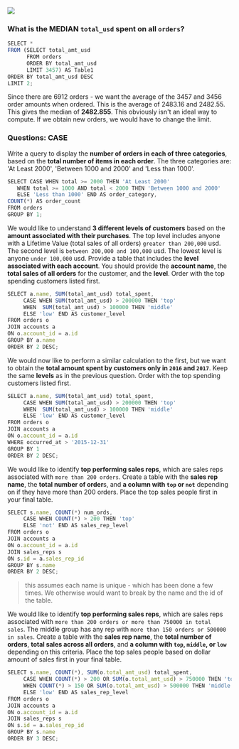 
![](https://video.udacity-data.com/topher/2017/October/59e946e7_erd/erd.png)

### What is the MEDIAN **`total_usd`** spent on all **`orders`**?
```javascript
SELECT *
FROM (SELECT total_amt_usd
      FROM orders
      ORDER BY total_amt_usd
      LIMIT 3457) AS Table1
ORDER BY total_amt_usd DESC
LIMIT 2;
```

Since there are 6912 orders - we want the average of the 3457 and 3456 order amounts when ordered. This is the average of 2483.16 and 2482.55. This gives the median of **2482.855**. This obviously isn't an ideal way to compute. If we obtain new orders, we would have to change the limit. 

### Questions: CASE

Write a query to display the **number of orders in each of three categories**, based on the **total number of items in each order**. The three categories are: 'At Least 2000', 'Between 1000 and 2000' and 'Less than 1000'.

```javascript
SELECT CASE WHEN total >= 2000 THEN 'At Least 2000'
   WHEN total >= 1000 AND total < 2000 THEN 'Between 1000 and 2000'
   ELSE 'Less than 1000' END AS order_category,
COUNT(*) AS order_count
FROM orders
GROUP BY 1;
```

We would like to understand **3 different levels of customers** based on the **amount associated with their purchases**. The top level includes anyone with a Lifetime Value (total sales of all orders) `greater than 200,000` usd. The second level is `between 200,000 and 100,000` usd. The lowest level is anyone `under 100,000` usd. Provide a table that includes the **level associated with each account**. You should provide the **account name**, the **total sales of all orders** for the customer, and the **level**. Order with the top spending customers listed first.

```javascript
SELECT a.name, SUM(total_amt_usd) total_spent, 
     CASE WHEN SUM(total_amt_usd) > 200000 THEN 'top'
     WHEN  SUM(total_amt_usd) > 100000 THEN 'middle'
     ELSE 'low' END AS customer_level
FROM orders o
JOIN accounts a
ON o.account_id = a.id 
GROUP BY a.name
ORDER BY 2 DESC;
```

We would now like to perform a similar calculation to the first, but we want to obtain the **total amount spent by customers only in `2016` and `2017`**. Keep the same **levels** as in the previous question. Order with the top spending customers listed first.

```javascript
SELECT a.name, SUM(total_amt_usd) total_spent, 
     CASE WHEN SUM(total_amt_usd) > 200000 THEN 'top'
     WHEN  SUM(total_amt_usd) > 100000 THEN 'middle'
     ELSE 'low' END AS customer_level
FROM orders o
JOIN accounts a
ON o.account_id = a.id
WHERE occurred_at > '2015-12-31' 
GROUP BY 1
ORDER BY 2 DESC;
```

We would like to identify **top performing sales reps**, which are sales reps associated with `more than 200 orders`. Create a table with the **sales rep name**, the **total number of order**s, and **a column with `top` or `not`** depending on if they have more than 200 orders. Place the top sales people first in your final table.

```javascript
SELECT s.name, COUNT(*) num_ords,
     CASE WHEN COUNT(*) > 200 THEN 'top'
     ELSE 'not' END AS sales_rep_level
FROM orders o
JOIN accounts a
ON o.account_id = a.id 
JOIN sales_reps s
ON s.id = a.sales_rep_id
GROUP BY s.name
ORDER BY 2 DESC;
```
> this assumes each name is unique - which has been done a few times. We otherwise would want to break by the name and the id of the table.

We would like to identify **top performing sales reps**, which are sales reps associated with `more than 200 orders or more than 750000 in total sales`. The middle group has any rep with `more than 150 orders or 500000 in sales`. Create a table with the **sales rep name**, the **total number of orders**, **total sales across all orders**, and **a column with `top`, `middle`, or `low`** depending on this criteria. Place the top sales people based on dollar amount of sales first in your final table.

```javascript
SELECT s.name, COUNT(*), SUM(o.total_amt_usd) total_spent, 
     CASE WHEN COUNT(*) > 200 OR SUM(o.total_amt_usd) > 750000 THEN 'top'
     WHEN COUNT(*) > 150 OR SUM(o.total_amt_usd) > 500000 THEN 'middle'
     ELSE 'low' END AS sales_rep_level
FROM orders o
JOIN accounts a
ON o.account_id = a.id 
JOIN sales_reps s
ON s.id = a.sales_rep_id
GROUP BY s.name
ORDER BY 3 DESC;
```


